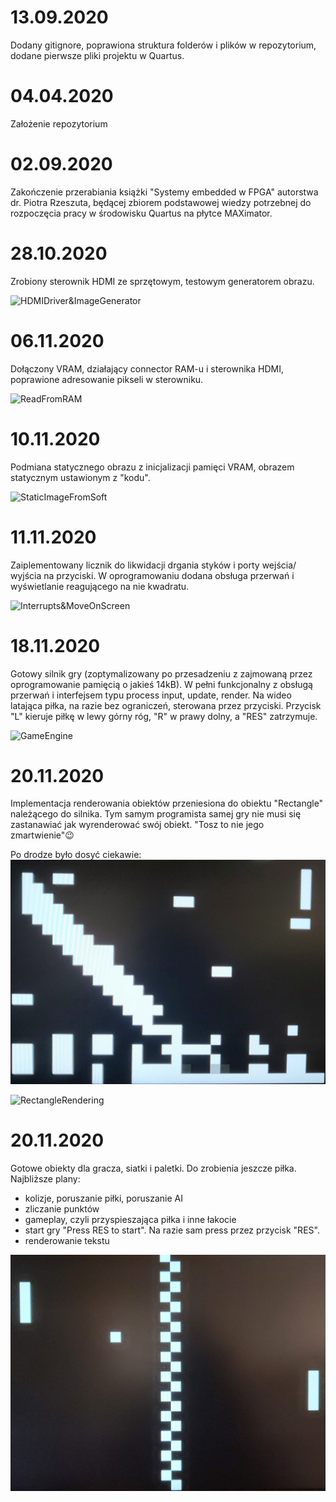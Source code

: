 # 13.09.2020
Dodany gitignore, poprawiona struktura folderów i plików w repozytorium, dodane pierwsze pliki projektu w Quartus.

# 04.04.2020
Założenie repozytorium

# 02.09.2020
Zakończenie przerabiania książki "Systemy embedded w FPGA" autorstwa dr. Piotra Rzeszuta, będącej zbiorem podstawowej wiedzy potrzebnej do rozpoczęcia pracy w środowisku Quartus na płytce MAXimator.

# 28.10.2020
Zrobiony sterownik HDMI ze sprzętowym, testowym generatorem obrazu.

![HDMIDriver&ImageGenerator](https://j.gifs.com/WL4rZn.gif)

# 06.11.2020
Dołączony VRAM, działający connector RAM-u i sterownika HDMI, poprawione adresowanie pikseli w sterowniku.

![ReadFromRAM](Assets/ReadFromRAM.jpg=300x200)

# 10.11.2020
Podmiana statycznego obrazu z inicjalizacji pamięci VRAM, obrazem statycznym ustawionym z "kodu".

![StaticImageFromSoft](https://j.gifs.com/vlV1qX.gif)

# 11.11.2020
Zaiplementowany licznik do likwidacji drgania styków i porty wejścia/ wyjścia na przyciski. W oprogramowaniu
dodana obsługa przerwań i wyświetlanie reagującego na nie kwadratu.

![Interrupts&MoveOnScreen](https://j.gifs.com/D145vK.gif)

# 18.11.2020
Gotowy silnik gry (zoptymalizowany po przesadzeniu z zajmowaną przez oprogramowanie pamięcią o jakieś 14kB). 
W pełni funkcjonalny z obsługą przerwań i interfejsem typu process input, update, render. Na wideo latająca 
piłka, na razie bez ograniczeń, sterowana przez przyciski. Przycisk "L" kieruje piłkę w lewy górny róg, "R" 
w prawy dolny, a "RES" zatrzymuje.

![GameEngine](https://j.gifs.com/k8q7DJ.gif)


# 20.11.2020
Implementacja renderowania obiektów przeniesiona do obiektu "Rectangle" należącego do silnika. Tym samym 
programista samej gry nie musi się zastanawiać jak wyrenderować swój obiekt. "Tosz to nie jego zmartwienie":wink:

Po drodze było dosyć ciekawie:
![Waste](Assets/Waste.jpg)

![RectangleRendering](https://j.gifs.com/p8y77X.gif)


# 20.11.2020
Gotowe obiekty dla gracza, siatki i paletki. Do zrobienia jeszcze piłka.
Najbliższe plany:
* kolizje, poruszanie piłki, poruszanie AI
* zliczanie punktów
* gameplay, czyli przyspieszająca piłka i inne łakocie
* start gry "Press RES to start". Na razie sam press przez przycisk "RES".
* renderowanie tekstu 

![PongObjects](Assets/PongObjects.jpg)
